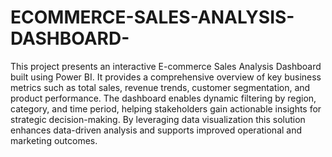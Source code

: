 # ECOMMERCE-SALES-ANALYSIS-DASHBOARD-
 This project presents an interactive E-commerce Sales Analysis Dashboard built using Power BI. 
 It provides a comprehensive overview of key business metrics such as total sales, revenue trends, customer segmentation, and product performance.
 The dashboard enables dynamic filtering by region, category, and time period, helping stakeholders gain actionable insights for strategic decision-making.
 By leveraging data visualization  this solution enhances data-driven analysis and supports improved operational and marketing outcomes.
